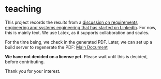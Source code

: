 teaching
========

This project records the results from a [discussion on requirements engineering and systems engineering that has started on LinkedIn](https://www.linkedin.com/groupItem?commentID=-1&item=5890782095432781827&type=member&gid=128312&view=).  For now, this is mainly text.  We use Latex, as it supports collaboration and scales.

For the time being, we check in the generated PDF.  Later, we can set up a build server to regenerate the PDF:  [Main Document](SE/se-latex/main.pdf)

**We have not decided on a license yet.**  Please wait until this is decided, before contributing.

Thank you for your interest.
